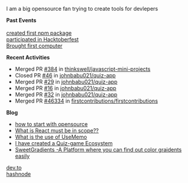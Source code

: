 I am a big opensource fan
trying to create tools for devlepers

**Past Events**
<br>
<br>
[created first npm package](https://www.npmjs.com/package/@notealert/notealert)<br>
[participated in Hacktoberfest](https://hacktoberfest.digitalocean.com)<br>
[Brought first computer](https://www.github.com/johnbabu021)

**Recent Activities**

<!--START_SECTION:activity-->
- Merged PR [#384](https://github.com/thinkswell/javascript-mini-projects/pull/384) in [thinkswell/javascript-mini-projects](https://github.com/thinkswell/javascript-mini-projects)
- Closed PR [#46](https://github.com/johnbabu021/quiz-app/pull/46) in [johnbabu021/quiz-app](https://github.com/johnbabu021/quiz-app)
- Merged PR [#29](https://github.com/johnbabu021/quiz-app/pull/29) in [johnbabu021/quiz-app](https://github.com/johnbabu021/quiz-app)
- Merged PR [#16](https://github.com/johnbabu021/quiz-app/pull/16) in [johnbabu021/quiz-app](https://github.com/johnbabu021/johnbabu021)
- Merged PR  [#32](https://github.com/johnbabu021/quiz-app/pull/16) in [johnbabu021/quiz-app](https://github.com/johnbabuo21/quiz-app)
- Merged PR [#46334](https://github.com/firstcontributions/first-contributions/pull/46334) in [firstcontributions/firstcontributions](https://github.com/firstcontributions/first-contributions)
<!--4. 🎉 Merged PR [#16](https://github.com/johnbabu021/quiz-app/pull/16) in [FrancescoXX/100-days-of-Web3](https://github.com/johnbabu021/johnbabu021)
<!--END_SECTION:activity-->

**Blog**

- [how to start with opensource](https://dev.to/johnbabu021/how-to-start-with-open-source-m6e)
- [What is React must be in scope??](https://dev.to/johnbabu021/what-is-react-must-be-in-scope-56fd)
- [What is the use of UseMemo](https://dev.to/johnbabu021/what-is-the-use-of-usememo-4aee)
- [I have created a Quiz-game Ecosystem](https://johnbabu.hashnode.dev/i-created-quiz-app-a-quiz-game-ecosystem)
- [SweetGradients -A Platform where you can find out color graidents easily](https://johnbabu.hashnode.dev/i-created-sweetgradients-a-color-gradient-ecosystem)

[dev.to](https://dev.to/johnbabu021)<br>
[hashnode](https://hashnode.com/@johnbabu021)

